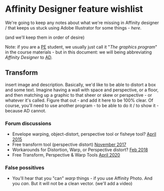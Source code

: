 # Affinity Designer feature wishlist

We're going to keep any notes about what we're missing in Affinity designer / that keeps us stuck using Adobe Illustrator for some things - _here_.

(and we'll keep them in order of desire)

Note: if you are a [PE](https://perpetual.education) student, we usually just call it "_The graphics program_" in the course materials - but in this document: we will being abbreviating _Affinity Designer_ to <abbr title="Affinity Designer">AD</abbr>.

## Transform
insert image and description. Basically, we'd like to be able to distort a box and some text. Imagine having a wall with space and perspective, or a floor, and then matching up a graphic to that sheer or skew or perspective - or whatever it's called. Figure that out - and add it here to be 100% clear. Of course, you'll need to use another program - to be able to do it / to show it - because AD cannot.

### Forum discussions
- Envelope warping, object-distort, perspective tool or fisheye tool? [April 2015](https://forum.affinity.serif.com/index.php?/topic/6971-envelope-warping-object-distort-perspective-tool-or-fisheye-tool/)
- Free transform tool (perspective distort) [November 2017](https://forum.affinity.serif.com/index.php?/topic/49408-designer-free-transform-tool-perspective-distort/)
- Workarounds for Distortion, Warp, or Perspective distort? [Feb 2018](https://forum.affinity.serif.com/index.php?/topic/55510-workarounds-for-distortion-warp-or-perspective-distort/)
- Free Transform, Perspective & Warp Tools [April 2020](https://forum.affinity.serif.com/index.php?/topic/113642-free-transform-perspective-warp-tools/)

### False possitives
- You'll hear that you "can" _warp_ things - if you use Affinity Photo. And you _can_. But it will not be a clean vector. (we'll add a video)
